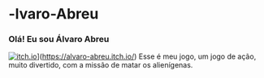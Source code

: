 # -lvaro-Abreu
### Olá! Eu sou Álvaro Abreu
[![itch.io]()](https://img.shields.io/badge/Itch.io-FA5C5C?style=for-the-badge&logo=itchdotio&logoColor=white)](https://alvaro-abreu.itch.io/)
Esse é meu jogo, um jogo de ação, muito divertido, com a missão de matar os alienígenas.
